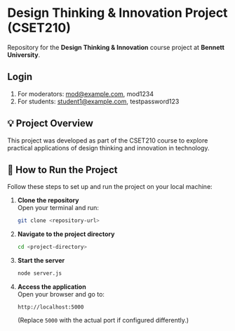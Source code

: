 
# Design Thinking & Innovation Project (CSET210)

Repository for the **Design Thinking & Innovation** course project at **Bennett University**.

## Login

1. For moderators: mod@example.com, mod1234
2. For students: student1@example.com, testpassword123

## 💡 Project Overview

This project was developed as part of the CSET210 course to explore practical applications of design thinking and innovation in technology.

## 🚀 How to Run the Project

Follow these steps to set up and run the project on your local machine:

1. **Clone the repository**  
   Open your terminal and run:
   ```bash
   git clone <repository-url>
   ```

2. **Navigate to the project directory**  
   ```bash
   cd <project-directory>
   ```


3. **Start the server**  
   ```bash
   node server.js
   ```

4. **Access the application**  
   Open your browser and go to:
   ```
   http://localhost:5000
   ```
   (Replace `5000` with the actual port if configured differently.)
